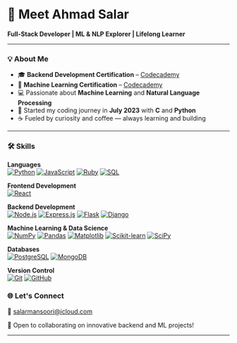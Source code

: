 # 👋 Meet Ahmad Salar

**Full-Stack Developer | ML & NLP Explorer | Lifelong Learner**

---

### 💡 About Me

- 🎓 **Backend Development Certification** – [Codecademy](https://www.codecademy.com/profiles/2003salar/certificates/810f53d14de24b938cc13c7c2af1e686)  
- 🤖 **Machine Learning Certification** – [Codecademy](https://www.codecademy.com/profiles/2003salar/certificates/8e9e59de3f924b33ad2371faf667129b)  
- 💻 Passionate about **Machine Learning** and **Natural Language Processing**  
- 🚀 Started my coding journey in **July 2023** with **C** and **Python**  
- ☕ Fueled by curiosity and coffee — always learning and building  

---

### 🛠 Skills

**Languages**  
[![Python](https://img.shields.io/badge/-Python-3776AB?style=for-the-badge&logo=python&logoColor=white)](https://www.python.org/)  [![JavaScript](https://img.shields.io/badge/-JavaScript-F7DF1E?style=for-the-badge&logo=javascript&logoColor=black)](https://developer.mozilla.org/en-US/docs/Web/JavaScript)  [![Ruby](https://img.shields.io/badge/-Ruby-CC342D?style=for-the-badge&logo=ruby&logoColor=white)](https://www.ruby-lang.org/en/)  [![SQL](https://img.shields.io/badge/-SQL-4479A1?style=for-the-badge&logo=sql&logoColor=white)](https://www.sql.org/)

**Frontend Development**  
[![React](https://img.shields.io/badge/-React-20232A?style=for-the-badge&logo=react&logoColor=61DAFB)](https://reactjs.org/)

**Backend Development**  
[![Node.js](https://img.shields.io/badge/-Node.js-339933?style=for-the-badge&logo=node.js&logoColor=white)](https://nodejs.org/)  [![Express.js](https://img.shields.io/badge/-Express.js-000000?style=for-the-badge&logo=express&logoColor=white)](https://expressjs.com/)  [![Flask](https://img.shields.io/badge/-Flask-000000?style=for-the-badge&logo=flask&logoColor=white)](https://flask.palletsprojects.com/)  [![Django](https://img.shields.io/badge/-Django-092E20?style=for-the-badge&logo=django&logoColor=white)](https://www.djangoproject.com/)

**Machine Learning & Data Science**  
[![NumPy](https://img.shields.io/badge/-NumPy-013243?style=for-the-badge&logo=numpy&logoColor=white)](https://numpy.org/)  [![Pandas](https://img.shields.io/badge/-Pandas-150458?style=for-the-badge&logo=pandas&logoColor=white)](https://pandas.pydata.org/)  [![Matplotlib](https://img.shields.io/badge/-Matplotlib-000000?style=for-the-badge&logo=matplotlib&logoColor=white)](https://matplotlib.org/)  [![Scikit-learn](https://img.shields.io/badge/-Scikit--learn-F7931E?style=for-the-badge&logo=scikit-learn&logoColor=white)](https://scikit-learn.org/)  [![SciPy](https://img.shields.io/badge/-SciPy-8CAAE4?style=for-the-badge&logo=scipy&logoColor=white)](https://scipy.org/)

**Databases**  
[![PostgreSQL](https://img.shields.io/badge/-PostgreSQL-336791?style=for-the-badge&logo=postgresql&logoColor=white)](https://www.postgresql.org/)  [![MongoDB](https://img.shields.io/badge/-MongoDB-47A248?style=for-the-badge&logo=mongodb&logoColor=white)](https://www.mongodb.com/)

**Version Control**  
[![Git](https://img.shields.io/badge/-Git-F05032?style=for-the-badge&logo=git&logoColor=white)](https://git-scm.com/)  [![GitHub](https://img.shields.io/badge/-GitHub-181717?style=for-the-badge&logo=github&logoColor=white)](https://github.com/asmansoori)

### 🌐 Let's Connect  

📧 [salarmansoori@icloud.com](mailto:salarmansoori@icloud.com)  

🤝 Open to collaborating on innovative backend and ML projects!  

---
